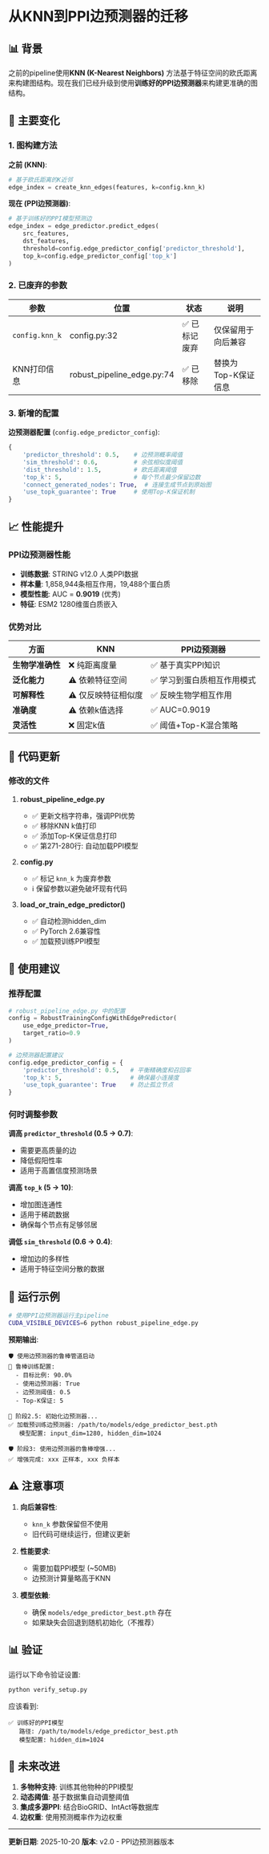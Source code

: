# 从KNN到PPI边预测器的迁移

## 📊 背景

之前的pipeline使用**KNN (K-Nearest Neighbors)** 方法基于特征空间的欧氏距离来构建图结构。现在我们已经升级到使用**训练好的PPI边预测器**来构建更准确的图结构。

## 🔄 主要变化

### 1. **图构建方法**

**之前 (KNN)**:
```python
# 基于欧氏距离的K近邻
edge_index = create_knn_edges(features, k=config.knn_k)
```

**现在 (PPI边预测器)**:
```python
# 基于训练好的PPI模型预测边
edge_index = edge_predictor.predict_edges(
    src_features,
    dst_features,
    threshold=config.edge_predictor_config['predictor_threshold'],
    top_k=config.edge_predictor_config['top_k']
)
```

### 2. **已废弃的参数**

| 参数 | 位置 | 状态 | 说明 |
|------|------|------|------|
| `config.knn_k` | config.py:32 | ✅ 已标记废弃 | 仅保留用于向后兼容 |
| KNN打印信息 | robust_pipeline_edge.py:74 | ✅ 已移除 | 替换为Top-K保证信息 |

### 3. **新增的配置**

**边预测器配置** (`config.edge_predictor_config`):
```python
{
    'predictor_threshold': 0.5,    # 边预测概率阈值
    'sim_threshold': 0.6,          # 余弦相似度阈值
    'dist_threshold': 1.5,         # 欧氏距离阈值
    'top_k': 5,                    # 每个节点最少保留边数
    'connect_generated_nodes': True,  # 连接生成节点到原始图
    'use_topk_guarantee': True     # 使用Top-K保证机制
}
```

## 📈 性能提升

### PPI边预测器性能
- **训练数据**: STRING v12.0 人类PPI数据
- **样本量**: 1,858,944条相互作用，19,488个蛋白质
- **模型性能**: AUC = **0.9019** (优秀)
- **特征**: ESM2 1280维蛋白质嵌入

### 优势对比

| 方面 | KNN | PPI边预测器 |
|------|-----|-------------|
| **生物学准确性** | ❌ 纯距离度量 | ✅ 基于真实PPI知识 |
| **泛化能力** | ⚠️ 依赖特征空间 | ✅ 学习到蛋白质相互作用模式 |
| **可解释性** | ⚠️ 仅反映特征相似度 | ✅ 反映生物学相互作用 |
| **准确度** | ⚠️ 依赖k值选择 | ✅ AUC=0.9019 |
| **灵活性** | ❌ 固定k值 | ✅ 阈值+Top-K混合策略 |

## 🔧 代码更新

### 修改的文件

1. **robust_pipeline_edge.py**
   - ✅ 更新文档字符串，强调PPI优势
   - ✅ 移除KNN k值打印
   - ✅ 添加Top-K保证信息打印
   - ✅ 第271-280行: 自动加载PPI模型

2. **config.py**
   - ✅ 标记 `knn_k` 为废弃参数
   - ℹ️ 保留参数以避免破坏现有代码

3. **load_or_train_edge_predictor()**
   - ✅ 自动检测hidden_dim
   - ✅ PyTorch 2.6兼容性
   - ✅ 加载预训练PPI模型

## 📝 使用建议

### 推荐配置

```python
# robust_pipeline_edge.py 中的配置
config = RobustTrainingConfigWithEdgePredictor(
    use_edge_predictor=True,
    target_ratio=0.9
)

# 边预测器配置建议
config.edge_predictor_config = {
    'predictor_threshold': 0.5,   # 平衡精确度和召回率
    'top_k': 5,                   # 确保最小连接度
    'use_topk_guarantee': True    # 防止孤立节点
}
```

### 何时调整参数

**调高 `predictor_threshold` (0.5 → 0.7)**:
- 需要更高质量的边
- 降低假阳性率
- 适用于高置信度预测场景

**调高 `top_k` (5 → 10)**:
- 增加图连通性
- 适用于稀疏数据
- 确保每个节点有足够邻居

**调低 `sim_threshold` (0.6 → 0.4)**:
- 增加边的多样性
- 适用于特征空间分散的数据

## 🚀 运行示例

```bash
# 使用PPI边预测器运行主pipeline
CUDA_VISIBLE_DEVICES=6 python robust_pipeline_edge.py
```

**预期输出**:
```
🛡️ 使用边预测器的鲁棒管道启动
🎯 鲁棒训练配置:
  - 目标比例: 90.0%
  - 使用边预测器: True
  - 边预测阈值: 0.5
  - Top-K保证: 5

🔗 阶段2.5: 初始化边预测器...
✅ 加载预训练边预测器: /path/to/models/edge_predictor_best.pth
   模型配置: input_dim=1280, hidden_dim=1024

🛡️ 阶段3: 使用边预测器的鲁棒增强...
✅ 增强完成: xxx 正样本, xxx 负样本
```

## ⚠️ 注意事项

1. **向后兼容性**:
   - `knn_k` 参数保留但不使用
   - 旧代码可继续运行，但建议更新

2. **性能要求**:
   - 需要加载PPI模型 (~50MB)
   - 边预测计算量略高于KNN

3. **模型依赖**:
   - 确保 `models/edge_predictor_best.pth` 存在
   - 如果缺失会回退到随机初始化（不推荐）

## 📊 验证

运行以下命令验证设置:
```bash
python verify_setup.py
```

应该看到:
```
✅ 训练好的PPI模型
   路径: /path/to/models/edge_predictor_best.pth
   模型配置: hidden_dim=1024
```

## 🔮 未来改进

1. **多物种支持**: 训练其他物种的PPI模型
2. **动态阈值**: 基于数据集自动调整阈值
3. **集成多源PPI**: 结合BioGRID、IntAct等数据库
4. **边权重**: 使用预测概率作为边权重

---

**更新日期**: 2025-10-20
**版本**: v2.0 - PPI边预测器版本
